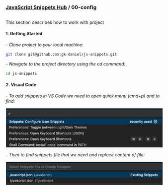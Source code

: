 ## 
### [JavaScript Snippets Hub](../README.md) / 00-config
## 

This section describes how to work with project 

#### 1. Getting Started

*<em> - Clone project to your local machine: </em>*

```bash
git clone git@github.com:gk-daniel/js-snippets.git
```  

*<em> - Navigate to the project directory using the cd command: </em>*

```bash
cd js-snippets
```  

#### 2. Visual Code

*<em> - To add snippets in VS Code we need to open quick menu (cmd+p) and to find: </em>*

<p align="center">
  <img src="./02-assets/vs_code-nav.png" alt="Snippets for JavaScript" style="border: 1px solid white; display: block; margin: 0 auto;">
</p>

*<em> - Then to find snippets file that we need and replace content of file: </em>*

<p align="center">
  <img src="./02-assets/vs_code-js.png" alt="Snippets for JavaScript" style="border: 1px solid white; display: block; margin: 0 auto;">
</p>